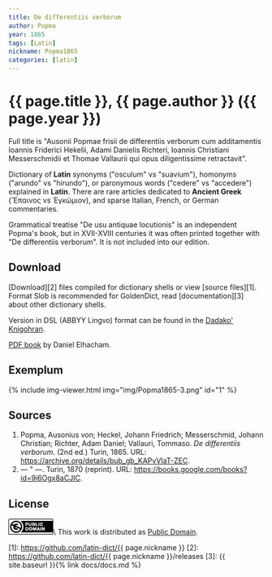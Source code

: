 ```yaml
---
title: De differentiis verborum
author: Popma
year: 1865
tags: [Latin]
nickname: Popma1865
categories: [latin]
---
```

# {{ page.title }}, {{ page.author }} ({{ page.year }})

Full title is "Ausonii Popmae frisii de differentiis verborum cum additamentis Ioannis Friderici Hekelii, Adami Danielis Richteri, Ioannis Christiani Messerschmidii et Thomae Vallaurii qui opus diligentissime retractavit".

Dictionary of **Latin** synonyms ("osculum" vs "suavium"), homonyms ("arundo" vs "hirundo"), or paronymous words ("cedere" vs "accedere") explained in **Latin**. There are rare articles dedicated to **Ancient Greek** (Ἔπαινος vs Ἐγκώμιον), and sparse Italian, French, or German commentaries.

Grammatical treatise "De usu antiquae locutionis" is an independent Popma's book, but in XVII-XVIII centuries it was often printed together with "De differentiis verborum". It is not included into our edition.


## Download

[Download][2] files compiled for dictionary shells or view [source files][1]. Format Slob is recommended for GoldenDict, read [documentation][3] about other dictionary shells.

Version in DSL (ABBYY Lingvo) format can be found in the [Dadako' Knigohran](http://dadako.narod.ru/paperpoe.htm).

[PDF book](https://danelh.github.io/De_Differentiis_Verborum_Popma.pdf) by Daniel Elhacham.


## Exemplum

{% include img-viewer.html img="img/Popma1865-3.png" id="1" %}


## Sources

1. Popma, Ausonius von; Heckel, Johann Friedrich; Messerschmid, Johann Christian; Richter, Adam Daniel; Vallauri, Tommaso. _De differentiis verborum._ (2nd ed.) Turin, 1865. URL: <https://archive.org/details/bub_gb_KAPvVIaT-ZEC>.
1. — " —. Turin, 1870 (reprint). URL: <https://books.google.com/books?id=9i6Ogx8aCJIC>.


## License

[![Public Domain](/assets/img/license-public-domain.png)](http://creativecommons.org/publicdomain/mark/1.0/)\\
This work is distributed as [Public Domain](http://creativecommons.org/publicdomain/mark/1.0/).


[1]: https://github.com/latin-dict/{{ page.nickname }}
[2]: https://github.com/latin-dict/{{ page.nickname }}/releases
[3]: {{ site.baseurl }}{% link docs/docs.md %}
